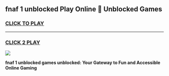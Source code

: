 
## fnaf 1 unblocked Play Online 👋 Unblocked Games
<h3>
<a href="https://premium.freeplayer.one?title=fnaf_1_unblocked&ref=19F">CLICK TO PLAY</a></h3>
<hr>

<h3>
<a href="https://premium.freeplayer.one?title=fnaf_1_unblocked&ref=19F">CLICK 2 PLAY</a>
  
</h3>

<a href="https://premium.freeplayer.one?title=fnaf_1_unblocked&ref=19F"><img src="https://clearcache.store/games.png"></a>


**fnaf 1 unblocked games unblocked: Your Gateway to Fun and Accessible Online Gaming**
